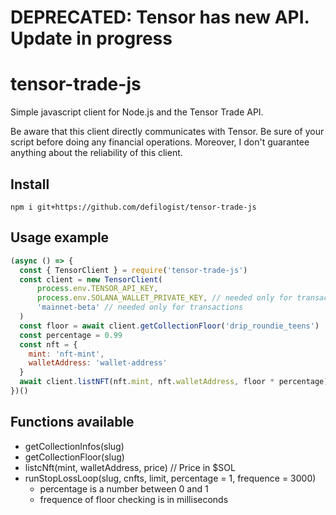 # DEPRECATED: Tensor has new API. Update in progress

# tensor-trade-js

Simple javascript client for Node.js and the Tensor Trade API.

Be aware that this client directly communicates with Tensor. Be sure of your
script before doing any financial operations. Moreover, I don't guarantee
anything about the reliability of this client.

## Install

```
npm i git+https://github.com/defilogist/tensor-trade-js
```

## Usage example

```javascript
(async () => {
  const { TensorClient } = require('tensor-trade-js')
  const client = new TensorClient(
      process.env.TENSOR_API_KEY,
      process.env.SOLANA_WALLET_PRIVATE_KEY, // needed only for transactions
      'mainnet-beta' // needed only for transactions
  )
  const floor = await client.getCollectionFloor('drip_roundie_teens')
  const percentage = 0.99
  const nft = {
    mint: 'nft-mint',
    walletAddress: 'wallet-address'
  }
  await client.listNFT(nft.mint, nft.walletAddress, floor * percentage)
})()

```

## Functions available

* getCollectionInfos(slug)
* getCollectionFloor(slug)
* listcNft(mint, walletAddress, price) // Price in $SOL
* runStopLossLoop(slug, cnfts, limit, percentage = 1, frequence = 3000)
  * percentage is a number between 0 and 1
  * frequence of floor checking is in milliseconds
